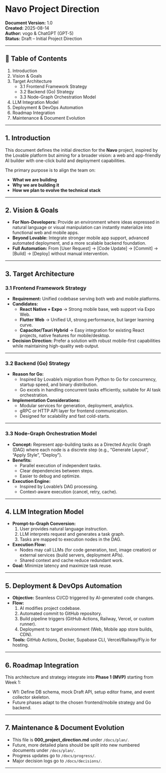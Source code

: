 # Navo Project Direction

**Document Version:** 1.0  
**Created:** 2025-08-14  
**Author:** vogo & ChatGPT (GPT-5)  
**Status:** Draft – Initial Project Direction

---

## 📑 Table of Contents

1. Introduction
2. Vision & Goals
3. Target Architecture
   - 3.1 Frontend Framework Strategy
   - 3.2 Backend (Go) Strategy
   - 3.3 Node-Graph Orchestration Model
4. LLM Integration Model
5. Deployment & DevOps Automation
6. Roadmap Integration
7. Maintenance & Document Evolution

---

## 1. Introduction

This document defines the initial direction for the **Navo** project, inspired by the Lovable platform but aiming for a broader vision: a web and app-friendly AI builder with one-click build and deployment capabilities.

The primary purpose is to align the team on:

- **What we are building**
- **Why we are building it**
- **How we plan to evolve the technical stack**

---

## 2. Vision & Goals

- **For Non-Developers:** Provide an environment where ideas expressed in natural language or visual manipulation can instantly materialize into functional web and mobile apps.
- **Beyond Lovable:** Integrate stronger mobile app support, advanced automated deployment, and a more scalable backend foundation.
- **Full Automation:** From [User Request] → [Code Update] → [Commit] → [Build] → [Deploy] without manual intervention.

---

## 3. Target Architecture

### 3.1 Frontend Framework Strategy

- **Requirement:** Unified codebase serving both web and mobile platforms.
- **Candidates:**
  - **React Native + Expo** → Strong mobile base, web support via Expo Web.
  - **Flutter Web** → Unified UI, strong performance, but larger learning curve.
  - **Capacitor/Tauri Hybrid** → Easy integration for existing React projects, native features for mobile/desktop.
- **Decision Direction:** Prefer a solution with robust mobile-first capabilities while maintaining high-quality web output.

---

### 3.2 Backend (Go) Strategy

- **Reason for Go:**
  - Inspired by Lovable’s migration from Python to Go for concurrency, startup speed, and binary distribution.
  - Go excels in handling concurrent tasks efficiently, suitable for AI task orchestration.
- **Implementation Considerations:**
  - Modular services for generation, deployment, analytics.
  - gRPC or HTTP API layer for frontend communication.
  - Designed for scalability and fast cold-starts.

---

### 3.3 Node-Graph Orchestration Model

- **Concept:** Represent app-building tasks as a Directed Acyclic Graph (DAG) where each node is a discrete step (e.g., “Generate Layout”, “Apply Style”, “Deploy”).
- **Benefits:**
  - Parallel execution of independent tasks.
  - Clear dependencies between steps.
  - Easier to debug and optimize.
- **Execution Engine:**
  - Inspired by Lovable’s DAG processing.
  - Context-aware execution (cancel, retry, cache).

---

## 4. LLM Integration Model

- **Prompt-to-Graph Conversion:**
  1. User provides natural language instruction.
  2. LLM interprets request and generates a task graph.
  3. Tasks are mapped to execution nodes in the DAG.
- **Execution Flow:**
  - Nodes may call LLMs (for code generation, text, image creation) or external services (build servers, deployment APIs).
  - Shared context and cache reduce redundant work.
- **Goal:** Minimize latency and maximize task reuse.

---

## 5. Deployment & DevOps Automation

- **Objective:** Seamless CI/CD triggered by AI-generated code changes.
- **Flow:**
  1. AI modifies project codebase.
  2. Automated commit to GitHub repository.
  3. Build pipeline triggers (GitHub Actions, Railway, Vercel, or custom runner).
  4. Deployment to target environment (Web, Mobile app store builds, CDN).
- **Tools:** GitHub Actions, Docker, Supabase CLI, Vercel/Railway/Fly.io for hosting.

---

## 6. Roadmap Integration

This architecture and strategy integrate into **Phase 1 (MVP)** starting from Week 1:

- W1: Define DB schema, mock Draft API, setup editor frame, and event collector skeleton.
- Future phases adapt to the chosen frontend/mobile strategy and Go backend.

---

## 7. Maintenance & Document Evolution

- This file is **000_project_direction.md** under `/docs/plan/`.
- Future, more detailed plans should be split into new numbered documents under `/docs/plan/`.
- Progress updates go to `/docs/progress/`.
- Major decision logs go to `/docs/decisions/`.

---
